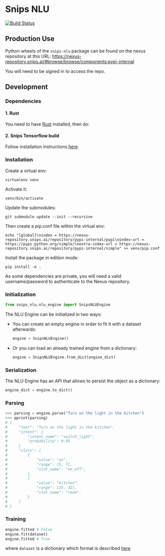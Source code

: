 # Snips NLU

[![Build Status](https://jenkins2.snips.ai/buildStatus/icon?job=SDK/snips-nlu/master)](https://jenkins2.snips.ai/job/SDK/job/snips-nlu/view/Branches/job/master)

## Production Use

Python wheels of the `snips-nlu` package can be found on the nexus repository at this URL: https://nexus-repository.snips.ai/#browse/browse/components:pypi-internal

You will need to be signed in to access the repo.

## Development

### Dependencies

#### 1. Rust

You need to have [Rust](https://www.rust-lang.org/en-US/install.html) installed, then do:

#### 2. Snips Tensorflow build

Follow installation instructions [here](https://github.com/snipsco/tensorflow-build).


### Installation
Create a virtual env:

    virtualenv venv

Activate it:

    venv/bin/activate


Update the submodules:

    git submodule update --init --recursive


Then create a pip.conf file within the virtual env:

```
echo "[global]\nindex = https://nexus-repository.snips.ai/repository/pypi-internal/pypi\nindex-url = https://pypi.python.org/simple/\nextra-index-url = https://nexus-repository.snips.ai/repository/pypi-internal/simple" >> venv/pip.conf
```

Install the package in edition mode:

    pip install -e .

As some dependencies are private, you will need a valid username/password to authenticate to the Nexus repository.

### Initialization

```python
from snips_nlu.nlu_engine import SnipsNLUEngine
```


The NLU Engine can be initialized in two ways:

- You can create an empty engine in order to fit it with a dataset afterwards:
    ```python
    engine = SnipsNLUEngine()
    ```

- Or you can load an already trained engine from a dictionary:
    ```python
    engine = SnipsNLUEngine.from_dict(engine_dict)
    ```

### Serialization
The NLU Engine has an API that allows to persist the object as a dictionary:
```python
engine_dict = engine.to_dict()
```

### Parsing
```python
>>> parsing = engine.parse("Turn on the light in the kitchen")
>>> pprint(parsing)
# {
#     "text": "Turn on the light in the kitchen", 
#     "intent": {
#         "intent_name": "switch_light",
#         "probability": 0.95
#     }
#     "slots": [
#         {
#             "value": "on",
#             "range": [5, 7],
#             "slot_name": "on_off",
#         },
#         {
#             "value": "kitchen",
#             "range": [25, 32],
#             "slot_name": "room",
#         }
#     ]
# }
```

### Training
``` python
engine.fitted # False
engine.fit(dataset) 
engine.fitted # True
```

where `dataset` is a dictionary which format is described [here](https://github.com/snipsco/snips-nlu/blob/task/update-readme/snips_nlu/tests/resources/sample_dataset.json)